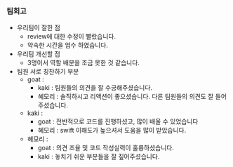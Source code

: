 ### 팀회고
- 우리팀이 잘한 점 
    - review에 대한 수정이 빨랐습니다.
    - 약속한 시간을 엄수 하였습니다.
- 우리팀 개선할 점
    - 3명이서 역할 배분을 조금 못한 것 같습니다.
- 팀원 서로 칭찬하기 부분
    - goat : 
        - kaki : 팀원들의 의견을 잘 수긍해주셨습니다.
        - 혜모리 : 솔직하시고 리액션이 좋으셨습니다. 다른 팀원들의 의견도 잘 들어주셨습니다.
    - kaki : 
        - goat : 전반적으로 코드를 진행하셨고, 많이 배울 수 있었습니다
        - 혜모리 : swift 이해도가 높으셔서 도움을 많이 받았습니다.
    - 혜모리 :
        - goat : 의견 조율 및 코드 작성실력이 훌륭하셨습니다.
        - kaki : 놓치기 쉬운 부분들을 잘 짚어주셨습니다.
